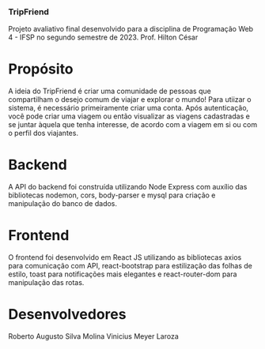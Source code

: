 ### TripFriend

Projeto avaliativo final desenvolvido para a disciplina de Programação Web 4 - IFSP no segundo semestre de 2023.
Prof. Hilton César

# Propósito
A ideia do TripFriend é criar uma comunidade de pessoas que compartilham o desejo comum de viajar e explorar o mundo! Para utiizar o sistema, é necessário primeiramente criar uma conta. Após autenticação, você pode criar uma viagem ou então visualizar as viagens cadastradas e se juntar àquela que tenha interesse, de acordo com a viagem em si ou com o perfil dos viajantes.

# Backend
A API do backend foi construída utilizando Node Express com auxílio das bibliotecas nodemon, cors, body-parser e mysql para criação e manipulação do banco de dados.

# Frontend
O frontend foi desenvolvido em React JS utilizando as bibliotecas axios para comunicação com API, react-bootstrap para estilização das folhas de estilo, toast para notificações mais elegantes e react-router-dom para manipulação das rotas.

# Desenvolvedores
Roberto Augusto Silva Molina
Vinicius Meyer Laroza